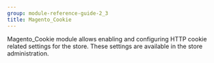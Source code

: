 ```yaml
---
group: module-reference-guide-2_3
title: Magento_Cookie
---
```


Magento_Cookie module allows enabling and configuring HTTP cookie related settings for the store. These settings are available in the store administration.


